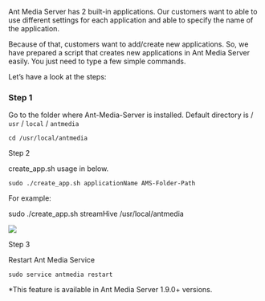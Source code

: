 Ant Media Server has 2 built-in applications. Our customers want to able to use different settings for each application and able to specify the name of the application.

Because of that, customers want to add/create new applications. So, we have prepared a script that creates new applications in Ant Media Server easily. You just need to type a few simple commands.

Let’s have a look at the steps:

### Step 1

Go to the folder where Ant-Media-Server is installed. Default directory is / `usr` / `local` / `antmedia`

    cd /usr/local/antmedia

Step 2

create_app.sh usage in below.

    sudo ./create_app.sh applicationName AMS-Folder-Path

For example:

sudo ./create_app.sh streamHive /usr/local/antmedia

![](https://i1.wp.com/antmedia.io/wp-content/uploads/2019/11/ant-media-server-new-application.png)

Step 3

Restart Ant Media Service

    sudo service antmedia restart

*This feature is available in Ant Media Server 1.9.0+ versions.